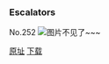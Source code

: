 ### Escalators
No.252
![图片不见了~~~](https://imgs.xkcd.com/comics/escalators.png)

[原址](https://xkcd.com//252) [下载](https://imgs.xkcd.com/comics/escalators.png)

